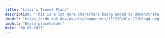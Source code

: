 ```yaml
---
title: "Lilii’s Travel Plans"
description: "This is a lot more characters being added to demonstrate that excess gets cut and replaced with an ellipsis to preserve the layout. Lorem Ipsum is simply dummy text of the printing and typesetting industry. It has survived not only five centuries."
imgUrl: "https://cdn.tuk.dev/assets/components/111220/blg-17/blog4.png"
imgAlt: "Beard placeholder"
date: "08-05-2023"
---
```

